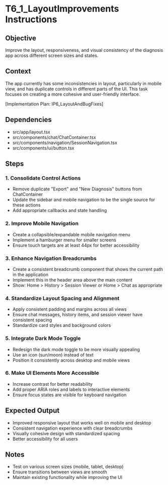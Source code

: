 # T6_1_LayoutImprovements Instructions

## Objective
Improve the layout, responsiveness, and visual consistency of the diagnosis app across different screen sizes and states.

## Context
The app currently has some inconsistencies in layout, particularly in mobile view, and has duplicate controls in different parts of the UI. This task focuses on creating a more cohesive and user-friendly interface.

[Implementation Plan: IP6_LayoutAndBugFixes]

## Dependencies
- src/app/layout.tsx
- src/components/chat/ChatContainer.tsx
- src/components/navigation/SessionNavigation.tsx
- src/components/ui/button.tsx

## Steps

### 1. Consolidate Control Actions
- Remove duplicate "Export" and "New Diagnosis" buttons from ChatContainer
- Update the sidebar and mobile navigation to be the single source for these actions
- Add appropriate callbacks and state handling

### 2. Improve Mobile Navigation
- Create a collapsible/expandable mobile navigation menu
- Implement a hamburger menu for smaller screens
- Ensure touch targets are at least 44px for better accessibility

### 3. Enhance Navigation Breadcrumbs
- Create a consistent breadcrumb component that shows the current path in the application
- Implement this in the header area above the main content
- Show: Home > History > Session Viewer or Home > Chat as appropriate

### 4. Standardize Layout Spacing and Alignment
- Apply consistent padding and margins across all views
- Ensure chat messages, history items, and session viewer have consistent spacing
- Standardize card styles and background colors

### 5. Integrate Dark Mode Toggle
- Redesign the dark mode toggle to be more visually appealing
- Use an icon (sun/moon) instead of text
- Position it consistently across desktop and mobile views

### 6. Make UI Elements More Accessible
- Increase contrast for better readability
- Add proper ARIA roles and labels to interactive elements
- Ensure focus states are visible for keyboard navigation

## Expected Output
- Improved responsive layout that works well on mobile and desktop
- Consistent navigation experience with clear breadcrumbs
- Visually cohesive design with standardized spacing
- Better accessibility for all users

## Notes
- Test on various screen sizes (mobile, tablet, desktop)
- Ensure transitions between views are smooth
- Maintain existing functionality while improving the UI
